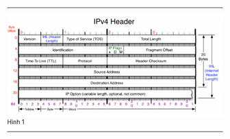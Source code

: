 <hr>
<div class="imgcap">
<div >
    <img src="/assets/Huong-dan-chong-ddos-tren-linux-p2/Hinh1.png" width = "800">
</div>
<div class="thecap">Hình 1</div>
</div>
<hr>
